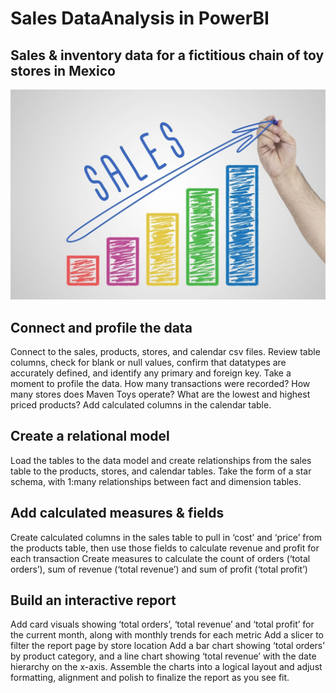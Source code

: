 # Sales DataAnalysis in PowerBI
## Sales &amp; inventory data for a fictitious chain of toy stores in Mexico
![image alt](https://github.com/Udayagour14/Powrbi_maven_sales/blob/main/sales_image)
## Connect and profile the data
Connect to the sales, products, stores, and calendar csv files.
Review table columns, check for blank or null values, confirm that datatypes are accurately defined, and identify any primary and foreign key.
Take a moment to profile the data. How many transactions were recorded? How many stores does Maven Toys operate? What are the lowest and highest priced products?
Add calculated columns in the calendar table.

## Create a relational model
Load the tables to the data model and create relationships from the sales table to the products, stores, and calendar tables.
Take the form of a star schema, with 1:many relationships between fact and dimension tables.

## Add calculated measures & fields
Create calculated columns in the sales table to pull in ‘cost’ and ‘price’ from the products table, then use those fields to calculate revenue and profit for each transaction
Create measures to calculate the count of orders (‘total orders’), sum of revenue (‘total revenue’) and sum of profit (‘total profit’)

## Build an interactive report
Add card visuals showing ‘total orders’, ‘total revenue’ and ‘total profit’ for the current month, along with monthly trends for each metric
Add a slicer to filter the report page by store location
Add a bar chart showing ‘total orders’ by product category, and a line chart showing ‘total revenue’ with the date hierarchy on the x-axis.
Assemble the charts into a logical layout and adjust formatting, alignment and polish to finalize the report as you see fit.
